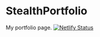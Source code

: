 # StealthPortfolio
My portfolio page. 
[![Netlify Status](https://api.netlify.com/api/v1/badges/ce3dd974-a70e-49dd-b8b5-14b90cee5704/deploy-status)](https://app.netlify.com/sites/stealthportfolio/deploys)